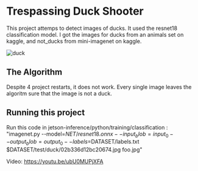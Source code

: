 # Trespassing Duck Shooter

This project attemps to detect images of ducks. It used the resnet18 classification model. I got the images for ducks from an animals set on kaggle, and not_ducks from mini-imagenet on kaggle.

![duck](https://github.com/TacoDoge1/TrespassingDuckShooterRoughDraft/assets/142443743/f3464960-d0a6-4b14-89cf-10e3958cd975)

## The Algorithm

Despite 4 project restarts, it does not work. Every single image leaves the algoritm sure that the image is not a duck.

## Running this project

Run this code in jetson-inference/python/training/classification : "imagenet.py --model=$NET/resnet18.onnx --input_blob=input_0 --output_blob=output_0 --labels=$DATASET/labels.txt $DATASET/test/duck/02b336d12bc20674.jpg foo.jpg"

Video: https://youtu.be/ubU0MUPjXFA
